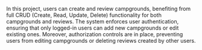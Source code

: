 In this project, users can create and review campgrounds, benefiting from full CRUD (Create, Read, Update, Delete) functionality for both campgrounds and reviews. The system enforces user authentication, ensuring that only logged-in users can add new campgrounds or edit existing ones. Moreover, authorization controls are in place, preventing users from editing campgrounds or deleting reviews created by other users.
